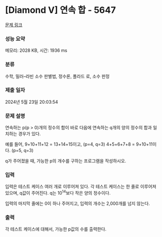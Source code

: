 # [Diamond V] 연속 합 - 5647 

[문제 링크](https://www.acmicpc.net/problem/5647) 

### 성능 요약

메모리: 2028 KB, 시간: 1936 ms

### 분류

수학, 밀러–라빈 소수 판별법, 정수론, 폴라드 로, 소수 판정

### 제출 일자

2024년 5월 23일 20:03:54

### 문제 설명

<p>연속하는 p(p > 0)개의 정수의 합이 바로 다음에 연속하는 q개의 양의 정수의 합과 일치하는 경우가 있다.</p>

<p>예를 들어, 9+10+11+12 = 13+14+15이고, (p=4, q=3) 4+5+6+7+8 = 9+10+11이다. (p=5, q=3)</p>

<p>q가 주어졌을 때, 가능한 p의 개수를 구하는 프로그램을 작성하시오.</p>

### 입력 

 <p>입력은 테스트 케이스 여러 개로 이루어져 있다. 각 테스트 케이스는 한 줄로 이루어져 있으며, q값이 주어진다. q는 10<sup>14</sup>보다 작은 양의 정수이다.</p>

<p>입력의 마지막 줄에는 0이 하나 주어지고, 입력의 개수는 2,000개를 넘지 않는다.</p>

### 출력 

 <p>각 테스트 케이스에 대해서, 가능한 p값의 수를 출력한다.</p>

